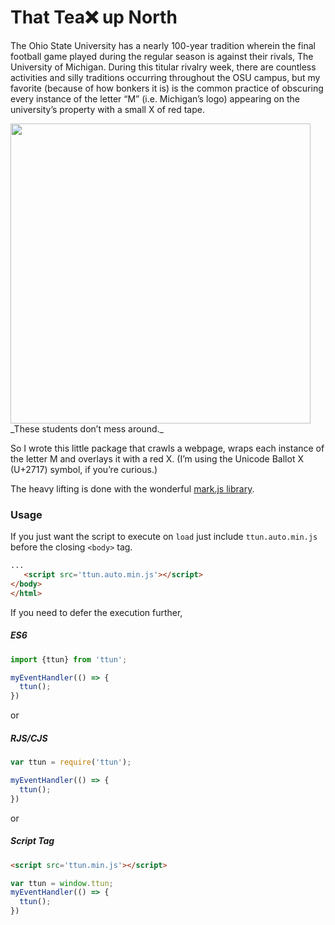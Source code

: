 # That Tea❌ up North

The Ohio State University has a nearly 100-year tradition wherein the final football game played during the regular season is against their rivals, The University of Michigan. During this titular rivalry week, there are countless activities and silly traditions occurring throughout the OSU campus, but my favorite (because of how bonkers it is) is the common practice of obscuring every instance of the letter “M” (i.e. Michigan’s logo) appearing on the university’s property with a small X of red tape.

<img src="https://instagram.fcmh1-1.fna.fbcdn.net/t51.2885-15/e35/23823869_340173953113339_5821539444846493696_n.jpg" width="480px" height="auto"/>  
_These students don’t mess around._


So I wrote this little package that crawls a webpage, wraps each instance of the letter M and overlays it with a red X. (I’m using the Unicode Ballot X (U+2717) symbol, if you’re curious.)

The heavy lifting is done with the wonderful [mark.js library](https://github.com/julmot/mark.js).

### Usage
If you just want the script to execute on `load` just include `ttun.auto.min.js` before the closing `<body>` tag.
```html
...
   <script src='ttun.auto.min.js'></script>
</body>
</html>
```

If you need to defer the execution further,  

##### ES6
```javascript
import {ttun} from 'ttun';

myEventHandler(() => {
  ttun();
})
```

or

##### RJS/CJS
```javascript
var ttun = require('ttun');

myEventHandler(() => {
  ttun();
})
```
 
or

##### Script Tag
```html
<script src='ttun.min.js'></script>
```
```javascript
var ttun = window.ttun;
myEventHandler(() => {
  ttun();
})
```
